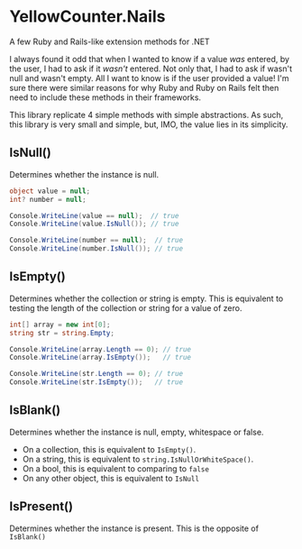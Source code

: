# YellowCounter.Nails
A few Ruby and Rails-like extension methods for .NET

I always found it odd that when I wanted to know if a value _was_ entered, by the user, I had to ask if it _wasn't_ entered.
Not only that, I had to ask if wasn't null and wasn't empty.
All I want to know is if the user provided a value!
I'm sure there were similar reasons for why Ruby and Ruby on Rails felt then need to include these methods in their frameworks.

This library replicate 4 simple methods with simple abstractions.
As such, this library is very small and simple, but, IMO, the value lies in its simplicity.

## IsNull()

Determines whether the instance is null.

```csharp
object value = null;
int? number = null;

Console.WriteLine(value == null);  // true 
Console.WriteLine(value.IsNull()); // true 

Console.WriteLine(number == null);  // true 
Console.WriteLine(number.IsNull()); // true 
```

## IsEmpty()

Determines whether the collection or string is empty. This is equivalent to testing the length of the collection or string for a value of zero.

```csharp
int[] array = new int[0];
string str = string.Empty;

Console.WriteLine(array.Length == 0); // true 
Console.WriteLine(array.IsEmpty());   // true 

Console.WriteLine(str.Length == 0); // true 
Console.WriteLine(str.IsEmpty());   // true 
```

## IsBlank()

Determines whether the instance is null, empty, whitespace or false.

- On a collection, this is equivalent to `IsEmpty()`.
- On a string, this is equivalent to `string.IsNullOrWhiteSpace()`.
- On a bool, this is equivalent to comparing to `false`
- On any other object, this is equivalent to `IsNull`

## IsPresent()

Determines whether the instance is present. This is the opposite of `IsBlank()`
